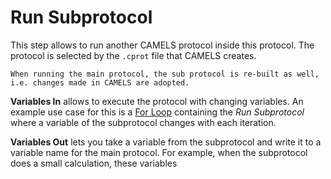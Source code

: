 # Run Subprotocol
This step allows to run another CAMELS protocol inside this protocol.
The protocol is selected by the `.cprot` file that CAMELS creates.

```{note}
When running the main protocol, the sub protocol is re-built as well, i.e. changes made in CAMELS are adopted.
```

**Variables In** allows to execute the protocol with changing variables. An example use case for this is a [For Loop](step_For_Loop.md#for-loop---protocol-step) containing the _Run Subprotocol_ where a variable of the subprotocol changes with each iteration.

**Variables Out** lets you take a variable from the subprotocol and write it to a variable name for the main protocol. For example, when the subprotocol does a small calculation, these variables 